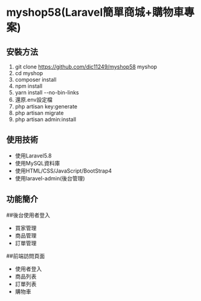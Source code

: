# myshop58(Laravel簡單商城+購物車專案)

## 安裝方法
1. git clone https://github.com/dic11249/myshop58 myshop
2. cd myshop
3. composer install
4. npm install
5. yarn install --no-bin-links
6. 還原.env設定檔
7. php artisan key:generate
8. php artisan migrate
9. php artisan admin:install


## 使用技術

- 使用Laravel5.8
- 使用MySQL資料庫
- 使用HTML/CSS/JavaScript/BootStrap4
- 使用laravel-admin(後台管理)

## 功能簡介

##後台使用者登入
- 買家管理
- 商品管理
- 訂單管理

##前端訪問頁面
- 使用者登入
- 商品列表
- 訂單列表
- 購物車
